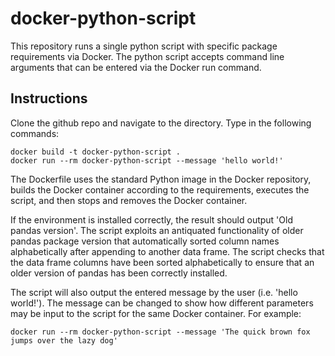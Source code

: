 # docker-python-script
This repository runs a single python script with specific package requirements via Docker. The python script accepts command line arguments that can be entered via the Docker run command.  


## Instructions

Clone the github repo and navigate to the directory.  Type in the following commands:

```
docker build -t docker-python-script .
docker run --rm docker-python-script --message 'hello world!'
```

The Dockerfile uses the standard Python image in the Docker repository, builds the Docker container according to the requirements, executes the script, and then stops and removes the Docker container.

If the environment is installed correctly, the result should output 'Old pandas version'.  The script exploits an antiquated functionality of older pandas package version that automatically sorted column names alphabetically after appending to another data frame.  The script checks that the data frame columns have been sorted alphabetically to ensure that an older version of pandas has been correctly installed.  

The script will also output the entered message by the user (i.e. 'hello world!').  The message can be changed to show how different parameters may be input to the script for the same Docker container.  For example: 

```
docker run --rm docker-python-script --message 'The quick brown fox jumps over the lazy dog'
```

